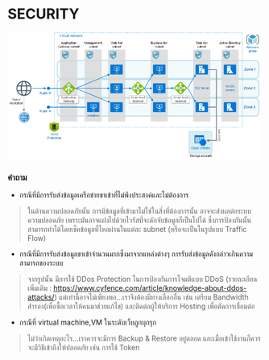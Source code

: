 # SECURITY

![SECURITY](https://github.com/TKishioru/KMITL/blob/main/Year2021_2/01076024%20SOFTWARE%20ARCHITECTURE%20AND%20DESIGN/Lab04/Picture/03.png)

### คำถาม
- กรณีที่มีการรับส่งข้อมูลเครือข่ายขาเข้าที่ไม่พึงประสงค์และไม่ต้องการ
> ในด้านความปลอดภัยนั้น การมีข้อมูลที่เข้ามาไม่ใช่ในสิ่งที่ต้องการนั้น อาจจะส่งผลต่อระบบความปลอดภัย เพราะมันอาจแฝงไปด้วยไวรัสที่จะดักจับข้อมูลก็เป็นไปได้ ซึ่งการป้องกันนั้น สามารถทำได้โดยเช็คข้อมูลที่ไหลผ่านในแต่ละ subnet (หรือจะเป็นในรูปแบบ Traffic Flow)
- กรณีที่มีการรับส่งข้อมูลขาเข้าจำนวนมากซึ่งมาจากแหล่งต่างๆ การรับส่งข้อมูลดังกล่าวเกินความสามารถของระบบ
> จากรูปนั้น มีการใช้ DDos Protection ในการป้องกันการโจมตีแบบ DDoS (รายละเอียดเพิ่มเติม : https://www.cyfence.com/article/knowledge-about-ddos-attacks/) แต่เท่านี้อาจไม่เพียงพอ...เราจึงต้องมีทางเลือกอื่น เช่น เตรียม Bandwidth สำรอง(เพื่อซื้อเวลาให้คนมาช่วยแก้ไข) และติดต่อผู้ให้บริการ Hosting เพื่อตัดการเชื่อมต่อ
- กรณีที่ virtual machine,VM ในระดับเว็บถูกบุกรุก
> ไม่ว่าเกิดเหตุอะไร...เราควรจะมีการ Backup & Restore อยู่ตลอด และเมื่อเข้าใช้งานก็ควรจะมีวิธีเข้าถึงให้ปลอดภัย เช่น การใช้ Token
